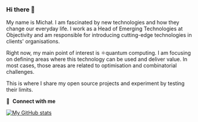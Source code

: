 ### Hi there 👋

My name is Michał. I am fascinated by new technologies and how they change our everyday life. I work as a Head of Emerging Technologies at Objectivity and am responsible for introducing cutting-edge technologies in clients' organisations. 

Right now, my main point of interest is ⚛️quantum computing. I am focusing on defining areas where this technology can be used and deliver value. In most cases, those areas are related to optimisation and combinatorial challenges. 

This is where I share my open source projects and experiment by testing their limits.

🔗 &nbsp;**Connect with me**

<!--
**MichalJankowskii/MichalJankowskii** is a ✨ _special_ ✨ repository because its `README.md` (this file) appears on your GitHub profile.

Here are some ideas to get you started:

- 🔭 I’m currently working on ...
- 🌱 I’m currently learning ...
- 👯 I’m looking to collaborate on ...
- 🤔 I’m looking for help with ...
- 💬 Ask me about ...
- 📫 How to reach me: ...
- 😄 Pronouns: ...
- ⚡ Fun fact: ...
-->

[![My GitHub stats](https://github-readme-stats.vercel.app/api?username=MichalJankowskii)](https://github.com/MichalJankowskii/github-readme-stats)
